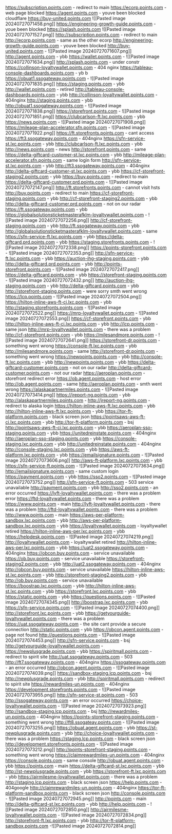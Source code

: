 https://subscription.points.com - redirect to main
https://ecorp.points.com - web page blocked 
https://agent.points.com - youve been blocked cloudflare
https://buy-united.points.com
![[Pasted image 20240727071458.png]]
https://engineering-growth-guide.points.com - youe been blocked 
https://splash.points.com
![[Pasted image 20240727071527.png]]
http://subscription.points.com - redirect to main
http://ecorp.points.com - same as the other ecorp
http://engineering-growth-guide.points.com - youve been blocked
http://buy-united.points.com - ![[Pasted image 20240727071607.png]]
http://agent.points.com - ybb
https://wallet.points.com - ![[Pasted image 20240727071634.png]]
http://splash.points.com - under constr
https://collinson-loyaltywallet.points.com - 404 nginx
https://tableau-console-dashboards.points.com - yb b
https://obuat1.ssogateway.points.com - ![[Pasted image 20240727071835.png]]
https://staging.points.com - ybb
http://wallet.points.com - retired 
http://tableau-console-dashboards.points.com -  ybb
http://collinson-loyaltywallet.points.com - 404nginx
http://staging.points.com - ybb
http://obuat1.ssogateway.points.com - ![[Pasted image 20240727071838.png]]
https://storefront.points.com  - ![[Pasted image 20240727071851.png]]
https://clubcarlson-ft.lxc.points.com - ybb
https://news.points.com - ![[Pasted image 20240727071908.png]]
https://mileage-plan-accelerator.sfn.points.com -  ![[Pasted image 20240727071922.png]]
https://ft.storefronts.points.com - cant access
https://ft3.ssogateway.points.com -  404nginx
https://sfn-service-st.lxc.points.com - ybb
http://clubcarlson-ft.lxc.points.com - ybb
http://news.points.com - news 
http://storefront.points.com - same 
https://delta-giftcard-customer-st.lxc.points.com - ybb
http://mileage-plan-accelerator.sfn.points.com - same login form
http://sfn-service-st.lxc.points.com -  ybb
http://ft3.ssogateway.points.com - 404nginx
http://delta-giftcard-customer-st.lxc.points.com - ybb
https://cf-storefront-staging2.points.com - ybb
https://buy.points.com  - redirect to main
https://delta-giftcard-customer.prd.points.com - ![[Pasted image 20240727072147.png]]
http://ft.storefronts.points.com - cannot visit hsts 
http://buy.points.com -  redirect to main 
https://cf-storefront-staging.points.com - ybb
http://cf-storefront-staging2.points.com - ybb
http://delta-giftcard-customer.prd.points.com - not on our radar 
https://ft.ssogateway.points.com - ybb
https://globalsolutionsticketmasterafklm-loyaltywallet.points.com - ![[Pasted image 20240727072256.png]]
http://cf-storefront-staging.points.com - ybb
http://ft.ssogateway.points.com - ybb
http://globalsolutionsticketmasterafklm-loyaltywallet.points.com - same
https://sfn-service-ft.lxc.points.com -  ybb
https://delta-giftcard.prd.points.com - ybb
https://staging.storefronts.points.com - ![[Pasted image 20240727072338.png]]
https://points-storefront.points.com -  ![[Pasted image 20240727072353.png]]
http://sfn-service-ft.lxc.points.com - ybb 
https://auction-ihg-staging.points.com -  ybb
http://delta-giftcard.prd.points.com - ybb
http://points-storefront.points.com -  ![[Pasted image 20240727072417.png]]
https://delta-giftcard.points.com - ybb
https://storefront-staging.points.com - ![[Pasted image 20240727072432.png]]
http://auction-ihg-staging.points.com - ybb
http://delta-giftcard.points.com -  ybb
http://storefront-staging.points.com - were sorry smth went wrong 
https://lcp.points.com - ![[Pasted image 20240727072504.png]]
https://hilton-inline-aws-ft-ci.lxc.points.com -  ybb
http://staging.storefronts.points.com - ![[Pasted image 20240727072522.png]]
https://mrp-loyaltywallet.points.com - ![[Pasted image 20240727072553.png]]
https://cf-storefront.points.com - ybb
http://hilton-inline-aws-ft-ci.lxc.points.com - ybb
http://lcp.points.com - same json
http://mrp-loyaltywallet.points.com -  there was a problem 
http://cf-storefront.points.com - ybb
https://milesandmore.points.com - ![[Pasted image 20240727072641.png]]
https://storefront-dr.points.com - something went wrong 
https://console-ft.lxc.points.com - ybb 
http://milesandmore.points.com -  same
http://storefront-dr.points.com - something went wrong 
https://newpoints.points.com - ybb
http://console-ft.lxc.points.com - ybb
http://newpoints.points.com - ybb
https://delta-giftcard-customer.points.com - not on our radar
http://delta-giftcard-customer.points.com - not our radar
https://aeroplan.points.com - storefront redirect error
https://ob.agent.points.com - host error
http://ob.agent.points.com - same
http://aeroplan.points.com - smth went wrong
https://alaskapartnermiles.points.com - ![[Pasted image 20240727073414.png]]
https://jreport-ng.points.com - ybb
http://alaskapartnermiles.points.com - 
http://jreport-ng.points.com - redirect to alaska login
https://hilton-inline-aws-ft.lxc.points.com - ybb
http://hilton-inline-aws-ft.lxc.points.com - ybb
https://tor-ft-platform.points.com -  black screen json
https://pointsaws-aws-ft-ci.lxc.points.com - ybb
http://tor-ft-platform.points.com -  bsj
http://pointsaws-aws-ft-ci.lxc.points.com - ybb
https://aeroplan-sso-staging.points.com -   ybb
https://unitedreinstate.points.com - 404nginx
http://aeroplan-sso-staging.points.com - ybb
https://console-staging.lxc.points.com - ybb
http://unitedreinstate.points.com - 404nginx
http://console-staging.lxc.points.com - ybb
https://aws-ft-platform.lxc.points.com - ybb
https://emailsignature.points.com - ![[Pasted image 20240727073606.png]]
http://aws-ft-platform.lxc.points.com - ybb
https://sfn-service-ft.points.com - ![[Pasted image 20240727073634.png]]
http://emailsignature.points.com - same custom login
https://payment.points.com - ybb
https://sso2.points.com  - ![[Pasted image 20240727073752.png]]
http://sfn-service-ft.points.com - 503 service unavailable
http://payment.points.com -  ybb
http://sso2.points.com - an error occurred 
https://lyft-loyaltywallet.points.com - there was a problem error
https://ftd-loyaltywallet.points.com - there was a problem
https://www.points.com - main
http://lyft-loyaltywallet.points.com - there was a problem
http://ftd-loyaltywallet.points.com -  there was a problem
http://www.points.com - main
https://aws-per-platform-sandbox.lxc.points.com - ybb
http://aws-per-platform-sandbox.lxc.points.com - ybb
https://loyaltywallet.points.com - loyaltywallet retired
https://hilton-inline-aws-per.lxc.points.com - ybb
https://helpdesk.points.com - ![[Pasted image 20240727074219.png]]
http://loyaltywallet.points.com -  loyaltywallet retired 
http://hilton-inline-aws-per.lxc.points.com - ybb
https://uat2.ssogateway.points.com - 404nginx
https://obcon.buy.points.com - service unavailable
https://ob.buy.points.com - service unavailable
https://storefront-staging2.points.com - ybb
http://uat2.ssogateway.points.com - 404nginx
http://obcon.buy.points.com -  service unavailable
https://hilton-inline-aws-st.lxc.points.com - ybb
http://storefront-staging2.points.com - ybb
http://ob.buy.points.com -  service unavailable
https://boostrap.lxc.points.com -   ybb
http://hilton-inline-aws-st.lxc.points.com -  ybb
https://storefront.lxc.points.com - ybb
https://static.points.com -   ybb
https://questions.points.com - ![[Pasted image 20240727074345.png]]
http://boostrap.lxc.points.com - ybb
https://sfn-service.points.com -  ![[Pasted image 20240727074400.png]]
http://storefront.lxc.points.com -  ybb
https://getyourguide-loyaltywallet.points.com - there was a problem
https://uat.ssogateway.points.com - the site cant provide a secure connection
http://static.points.com -  ybb
https://obcon.agent.points.com - page not found
http://questions.points.com - ![[Pasted image 20240727074453.png]]
http://sfn-service.points.com -  bsj
http://getyourguide-loyaltywallet.points.com -
https://newplusgrade.points.com - ybb
https://spiritmall.points.com -  redirect to spirit site
http://uat.ssogateway.points.com - 503
http://ft7.ssogateway.points.com -  404nginx
https://ssogateway.points.com - an error occurred 
http://obcon.agent.points.com - ![[Pasted image 20240727074039.png]]
https://sandbox-staging.lcp.points.com -  bsj
http://newplusgrade.points.com - ybb
http://spiritmall.points.com - redirect to spirit site 
https://rewardmiles-un.points.com - 404nginx
https://development.storefronts.points.com - ![[Pasted image 20240727073955.png]]
http://sfn-service-st.points.com - 503
http://ssogateway.points.com - an error occurred 
https://choice-loyaltywallet.points.com - ![[Pasted image 20240727073923.png]]
http://sandbox-staging.lcp.points.com - bsj
http://rewardmiles-un.points.com - 404nginx
https://points-storefront-staging.points.com - something went wrong
http://ft8.ssogateay.points.com - ![[Pasted image 20240727073255.png]]
https://obuat.agent.points.com - ybb
https://st-newplusgrade.points.com - ybb
http://choice-loyaltywallet.points.com -  there was a problem
https://staging.lcp.points.com - black screen json
http://development.storefronts.points.com - ![[Pasted image 20240727073212.png]]
http://points-storefront-staging.points.com - something went wrong 
https://claimrewardmiles-un.points.com - 404nginx
https://console.points.com - same console
http://obuat.agent.points.com - ybb
https://points.com -  main
https://delta-giftcard-st.lxc.points.com - ybb
http://st-newplusgrade.points.com - ybb
https://storefront-ft.lxc.points.com - ybb
https://airmilesme-loyaltywallet.points.com - there was a problem
http://staging.lcp.points.com - black screen json
https://help.points.com - 404google
http://claimrewardmiles-un.points.com -  404nginx
https://tor-ft-platform-sandbox.points.com - black screen json 
http://console.points.com - ![[Pasted image 20240727072945.png]]
http://points.com -  main 
http://delta-giftcard-st.lxc.points.com - ybb
http://help.points.com -  ![[Pasted image 20240727072850.png]]
http://airmilesme-loyaltywallet.points.com - ![[Pasted image 20240727072834.png]]
http://storefront-ft.lxc.points.com - ybb
http://tor-ft-platform-sandbox.points.com -![[Pasted image 20240727072814.png]]
